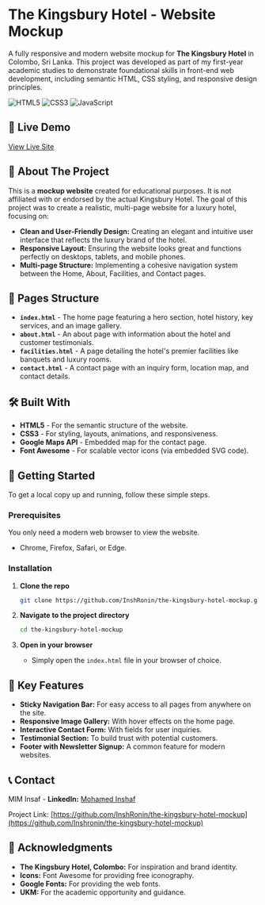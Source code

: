 # The Kingsbury Hotel - Website Mockup

A fully responsive and modern website mockup for **The Kingsbury Hotel** in Colombo, Sri Lanka. This project was developed as part of my first-year academic studies to demonstrate foundational skills in front-end web development, including semantic HTML, CSS styling, and responsive design principles.

![HTML5](https://img.shields.io/badge/HTML5-E34F26?style=for-the-badge&logo=html5&logoColor=white)
![CSS3](https://img.shields.io/badge/CSS3-1572B6?style=for-the-badge&logo=css3&logoColor=white)
![JavaScript](https://img.shields.io/badge/JavaScript-F7DF1E?style=for-the-badge&logo=javascript&logoColor=black)


*<!-- Pro Tip: Later, you can replace this with a real screenshot of your project. -->*

## 🚀 Live Demo

[View Live Site](https://inshronin.github.io/the-kingsbury-hotel-mockup/)
*<!-- Replace 'your-username' with your actual GitHub username after deploying the site. -->*

## 📖 About The Project

This is a **mockup website** created for educational purposes. It is not affiliated with or endorsed by the actual Kingsbury Hotel. The goal of this project was to create a realistic, multi-page website for a luxury hotel, focusing on:

- **Clean and User-Friendly Design:** Creating an elegant and intuitive user interface that reflects the luxury brand of the hotel.
- **Responsive Layout:** Ensuring the website looks great and functions perfectly on desktops, tablets, and mobile phones.
- **Multi-page Structure:** Implementing a cohesive navigation system between the Home, About, Facilities, and Contact pages.

## 📁 Pages Structure

- **`index.html`** - The home page featuring a hero section, hotel history, key services, and an image gallery.
- **`about.html`** - An about page with information about the hotel and customer testimonials.
- **`facilities.html`** - A page detailing the hotel's premier facilities like banquets and luxury rooms.
- **`contact.html`** - A contact page with an inquiry form, location map, and contact details.

## 🛠️ Built With

- **HTML5** - For the semantic structure of the website.
- **CSS3** - For styling, layouts, animations, and responsiveness.
- **Google Maps API** - Embedded map for the contact page.
- **Font Awesome** - For scalable vector icons (via embedded SVG code).

## 🚀 Getting Started

To get a local copy up and running, follow these simple steps.

### Prerequisites

You only need a modern web browser to view the website.
- Chrome, Firefox, Safari, or Edge.

### Installation

1.  **Clone the repo**
    ```bash
    git clone https://github.com/InshRonin/the-kingsbury-hotel-mockup.git
    ```
    *<!-- Replace with your actual repository URL -->*

2.  **Navigate to the project directory**
    ```bash
    cd the-kingsbury-hotel-mockup
    ```

3.  **Open in your browser**
    - Simply open the `index.html` file in your browser of choice.

## 📸 Key Features

- **Sticky Navigation Bar:** For easy access to all pages from anywhere on the site.
- **Responsive Image Gallery:** With hover effects on the home page.
- **Interactive Contact Form:** With fields for user inquiries.
- **Testimonial Section:** To build trust with potential customers.
- **Footer with Newsletter Signup:** A common feature for modern websites.

## 📞 Contact

MIM Insaf - **LinkedIn:** [Mohamed Inshaf](https://www.linkedin.com/in/mohamed-inshaf-150180364/)


Project Link: [https://github.com/InshRonin/the-kingsbury-hotel-mockup](https://github.com/Inshronin/the-kingsbury-hotel-mockup)
*<!-- Replace with your actual repository URL -->*

## 🙏 Acknowledgments

- **The Kingsbury Hotel, Colombo:** For inspiration and brand identity.
- **Icons:** Font Awesome for providing free iconography.
- **Google Fonts:** For providing the web fonts.
- **UKM:** For the academic opportunity and guidance.
